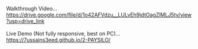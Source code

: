 Walkthrough Video...<br>https://drive.google.com/file/d/1o42AFVdzu__LULvEh9jdtOagZlMLJ5ty/view?usp=drive_link
<br><br>
Live Demo (Not fully responsive, best on PC)...<br>https://7ussains3eed.github.io/2-PAYSILO/

